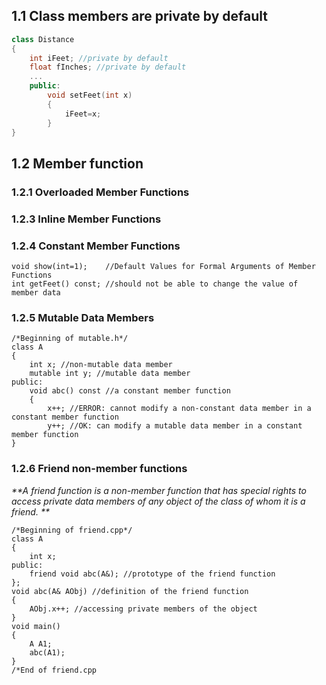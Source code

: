 ## 1.1 Class members are private by default

```cpp
class Distance
{
    int iFeet; //private by default
    float fInches; //private by default
    ...
    public:
        void setFeet(int x)
        {
            iFeet=x;
        }
}
```

## 1.2 Member function

### 1.2.1 Overloaded Member Functions

### 1.2.3 Inline Member Functions

### 1.2.4 Constant Member Functions

```
void show(int=1);    //Default Values for Formal Arguments of Member Functions
int getFeet() const; //should not be able to change the value of member data
```

### 1.2.5 Mutable Data Members

```
/*Beginning of mutable.h*/
class A
{
    int x; //non-mutable data member
    mutable int y; //mutable data member
public:
    void abc() const //a constant member function
    {
        x++; //ERROR: cannot modify a non-constant data member in a constant member function
        y++; //OK: can modify a mutable data member in a constant member function
}
```

### 1.2.6 Friend non-member functions

_**A friend function is a non-member function that has special rights to access private data members of any object of the class of whom it is a friend. **_

```
/*Beginning of friend.cpp*/
class A
{
    int x;
public:
    friend void abc(A&); //prototype of the friend function
};
void abc(A& AObj) //definition of the friend function
{
    AObj.x++; //accessing private members of the object
}
void main()
{
    A A1;
    abc(A1);
}
/*End of friend.cpp
```



